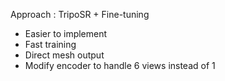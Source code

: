 Approach : TripoSR + Fine-tuning
- Easier to implement
- Fast training
- Direct mesh output
- Modify encoder to handle 6 views instead of 1